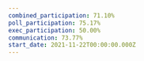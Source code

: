 ```yaml
---
combined_participation: 71.10%
poll_participation: 75.17%
exec_participation: 50.00%
communication: 73.77%
start_date: 2021-11-22T00:00:00.000Z
---
```

